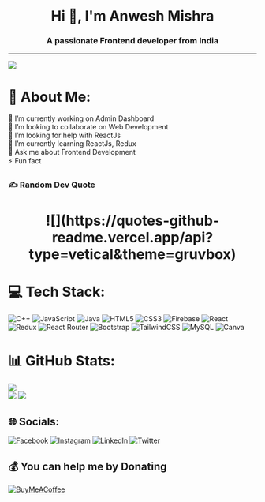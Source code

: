 <h1 align="center">Hi 👋, I'm Anwesh Mishra</h1>
<h3 align="center">A passionate Frontend developer from India</h3>


---
[![](https://visitcount.itsvg.in/api?id=anwesh08&icon=9&color=1)](https://visitcount.itsvg.in)


# 💫 About Me:
🔭 I’m currently working on Admin Dashboard<br>👯 I’m looking to collaborate on Web Development<br>🤝 I’m looking for help with ReactJs<br>🌱 I’m currently learning ReactJs, Redux<br>💬 Ask me about Frontend Development<br>⚡ Fun fact


### ✍️ Random Dev Quote
<h1 align="center">
![](https://quotes-github-readme.vercel.app/api?type=vetical&theme=gruvbox)
</h1>


# 💻 Tech Stack:
![C++](https://img.shields.io/badge/c++-%2300599C.svg?style=for-the-badge&logo=c%2B%2B&logoColor=white) ![JavaScript](https://img.shields.io/badge/javascript-%23323330.svg?style=for-the-badge&logo=javascript&logoColor=%23F7DF1E) ![Java](https://img.shields.io/badge/java-%23ED8B00.svg?style=for-the-badge&logo=java&logoColor=white) ![HTML5](https://img.shields.io/badge/html5-%23E34F26.svg?style=for-the-badge&logo=html5&logoColor=white) ![CSS3](https://img.shields.io/badge/css3-%231572B6.svg?style=for-the-badge&logo=css3&logoColor=white) ![Firebase](https://img.shields.io/badge/firebase-%23039BE5.svg?style=for-the-badge&logo=firebase) ![React](https://img.shields.io/badge/react-%2320232a.svg?style=for-the-badge&logo=react&logoColor=%2361DAFB) ![Redux](https://img.shields.io/badge/redux-%23593d88.svg?style=for-the-badge&logo=redux&logoColor=white) ![React Router](https://img.shields.io/badge/React_Router-CA4245?style=for-the-badge&logo=react-router&logoColor=white) ![Bootstrap](https://img.shields.io/badge/bootstrap-%23563D7C.svg?style=for-the-badge&logo=bootstrap&logoColor=white) ![TailwindCSS](https://img.shields.io/badge/tailwindcss-%2338B2AC.svg?style=for-the-badge&logo=tailwind-css&logoColor=white) ![MySQL](https://img.shields.io/badge/mysql-%2300f.svg?style=for-the-badge&logo=mysql&logoColor=white) ![Canva](https://img.shields.io/badge/Canva-%2300C4CC.svg?style=for-the-badge&logo=Canva&logoColor=white)


# 📊 GitHub Stats:
![](https://github-readme-stats.vercel.app/api/top-langs/?username=anwesh08&theme=solarized-dark&hide_border=false&include_all_commits=true&count_private=true&layout=compact)<br/>
![](https://github-readme-stats.vercel.app/api?username=anwesh08&theme=solarized-dark&hide_border=false&include_all_commits=true&count_private=true)
![](https://github-readme-streak-stats.herokuapp.com/?user=anwesh08&theme=solarized-dark&hide_border=false)<br/>


## 🌐 Socials:
[![Facebook](https://img.shields.io/badge/Facebook-%231877F2.svg?logo=Facebook&logoColor=white)](https://facebook.com/https://www.facebook.com/anweshm8/) [![Instagram](https://img.shields.io/badge/Instagram-%23E4405F.svg?logo=Instagram&logoColor=white)](https://instagram.com/anwesh_mishra08) [![LinkedIn](https://img.shields.io/badge/LinkedIn-%230077B5.svg?logo=linkedin&logoColor=white)](https://linkedin.com/in/https://www.linkedin.com/in/anwesh-mishra-55b785191/) [![Twitter](https://img.shields.io/badge/Twitter-%231DA1F2.svg?logo=Twitter&logoColor=white)](https://twitter.com/MishraAnwesh08) 


  ## 💰 You can help me by Donating
  [![BuyMeACoffee](https://img.shields.io/badge/Buy%20Me%20a%20Coffee-ffdd00?style=for-the-badge&logo=buy-me-a-coffee&logoColor=black)](https://buymeacoffee.com/mishraanwesh) 

  
<!-- Proudly created with GPRM ( https://gprm.itsvg.in ) -->
